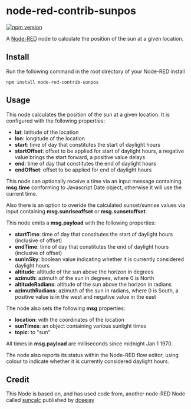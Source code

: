 # node-red-contrib-sunpos
[![npm version](https://badge.fury.io/js/node-red-contrib-sunpos.svg)](https://badge.fury.io/js/node-red-contrib-sunpos)

A <a href="http://nodered.org" target="_new">Node-RED</a> node to calculate the position of the sun at a given location.

## Install

Run the following command in the root directory of your Node-RED install

    npm install node-red-contrib-sunpos

## Usage

This node calculates the position of the sun at a given location.  It is configured with the following properties:
* <b>lat</b>: latitude of the location
* <b>lon</b>: longitude of the location
* <b>start</b>: time of day that constitutes the start of daylight hours
* <b>startOffset</b>: offset to be applied for start of daylight hours, a negative value brings the start forward, a positive value delays
* <b>end</b>: time of day that constitutes the end of daylight hours
* <b>endOffset</b>: offset to be applied for end of daylight hours

This node can optionally receive a time via an input message containing **msg.time** conforming to Javascript Date object, otherwise it will use the current time.

Also there is an option to overide the calculated sunset/sunrise values via input containing **msg.sunriseoffset** or **msg.sunsetoffset**.

This node emits a <b>msg.payload</b> with the following properties:
* <b>startTime</b>: time of day that constitutes the start of daylight hours (inclusive of offset)
* <b>endTime</b>: time of day that constitutes the end of daylight hours (inclusive of offset)
* <b>sunInSky</b>: boolean value indicating whether it is currently considered daylight hours
* <b>altitude</b>: altitude of the sun above the horizon in degrees
* <b>azimuth</b>: azimuth of the sun in degrees, where 0 is North
* <b>altitudeRadians</b>: altitude of the sun above the horizon in radians
* <b>azimuthRadians</b>: azimuth of the sun in radians, where 0 is South, a positive value is in the west and negative value in the east

The node also sets the following <b>msg</b> properties:
* <b>location</b>: with the coordinates of the location
* <b>sunTimes</b>: an object containing various sunlight times
* <b>topic</b>: to "sun"

All times in <b>msg.payload</b> are milliseconds since midnight Jan 1 1970.

The node also reports its status within the Node-RED flow editor, using colour to indicate whether it is currently considered daylight hours.

## Credit

This Node is based on, and has used code from, another node-RED Node called <a href="https://www.npmjs.com/package/node-red-node-suncalc">suncalc</a> published by <a href="https://www.npmjs.com/~dceejay">dceejay</a>
